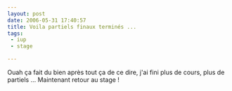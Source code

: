 ```yaml
---
layout: post
date: 2006-05-31 17:40:57
title: Voila partiels finaux terminés ...
tags:
 - iup
 - stage

---
```


Ouah ça fait du bien après tout ça de ce dire, j'ai fini plus de cours, plus de partiels ... Maintenant retour au stage !
